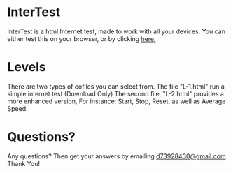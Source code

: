 # InterTest
InterTest is a html Internet test, made to work with all your devices. 
You can either test this on your browser, or by clicking [here.](https://www.w3schools.com/html/tryit.asp?filename=tryhtml_default)
# Levels
There are two types of cofiles you can select from.
The file "L-1.html" run a simple internet test (Download Only)
The second file, "L-2.html" provides a more enhanced version,
For instance: Start, Stop, Reset, as well as Average Speed.
# Questions?
Any questions? Then get your answers by emailing d73928430@gmail.com Thank You!
